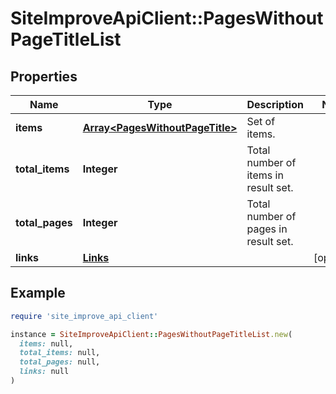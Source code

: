 # SiteImproveApiClient::PagesWithoutPageTitleList

## Properties

| Name | Type | Description | Notes |
| ---- | ---- | ----------- | ----- |
| **items** | [**Array&lt;PagesWithoutPageTitle&gt;**](PagesWithoutPageTitle.md) | Set of items. |  |
| **total_items** | **Integer** | Total number of items in result set. |  |
| **total_pages** | **Integer** | Total number of pages in result set. |  |
| **links** | [**Links**](Links.md) |  | [optional] |

## Example

```ruby
require 'site_improve_api_client'

instance = SiteImproveApiClient::PagesWithoutPageTitleList.new(
  items: null,
  total_items: null,
  total_pages: null,
  links: null
)
```

